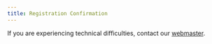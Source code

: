 ```yaml
---
title: Registration Confirmation
---
```


<?php include("regemail.php"); ?>

If you are experiencing technical difficulties, contact our
[webmaster](m.henry.linder@uconn.edu).

